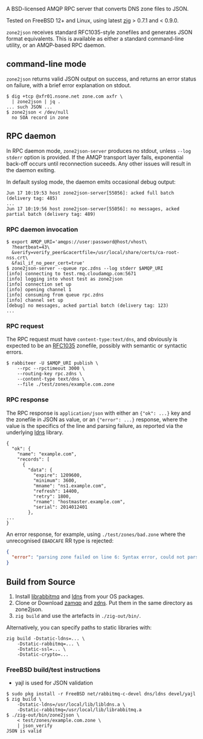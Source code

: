 A BSD-licensed AMQP RPC server that converts DNS zone files to JSON.

Tested on FreeBSD 12+ and Linux, using latest [zig] > 0.7.1 and < 0.9.0.

`zone2json` receives standard RFC1035-style zonefiles and generates JSON
format equivalents. This is available as either a standard command-line
utility, or an AMQP-based RPC daemon.

## command-line mode

`zone2json` returns valid JSON output on success, and returns an error
status on failure, with a brief error explanation on stdout.

```
$ dig +tcp @xfr01.nsone.net zone.com axfr \
  | zone2json | jq .
... such JSON ...
$ zone2json < /dev/null
  no SOA record in zone
```

## RPC daemon

In RPC daemon mode, `zone2json-server` produces no stdout, unless `--log
stderr` option is provided. If the AMQP transport layer fails,
exponential back-off occurs until reconnection suceeds. Any other issues
will result in the daemon exiting.


In default syslog mode, the daemon emits occasional debug output:

```
Jun 17 10:19:53 host zone2json-server[55056]: acked full batch (delivery tag: 485)
...
Jun 17 10:19:56 host zone2json-server[55056]: no messages, acked partial batch (delivery tag: 489)
```

### RPC daemon invocation

```
$ export AMQP_URI='amqps://user:password@host/vhost\
  ?heartbeat=43\
  &verify=verify_peer&cacertfile=/usr/local/share/certs/ca-root-nss.crt\
  &fail_if_no_peer_cert=true'
$ zone2json-server --queue rpc.zdns --log stderr $AMQP_URI
[info] connecting to test.rmq.cloudamqp.com:5671
[info] logging into vhost test as zone2json
[info] connection set up
[info] opening channel 1
[info] consuming from queue rpc.zdns
[info] channel set up
[debug] no messages, acked partial batch (delivery tag: 123)
...
```

### RPC request

The RPC request must have `content-type:text/dns`, and obviously is
expected to be an [RFC1035] zonefile, possibly with semantic or syntactic
errors.

```
$ rabbiteer -U $AMQP_URI publish \
    --rpc --rpctimeout 3000 \
    --routing-key rpc.zdns \
    --content-type text/dns \
    --file ./test/zones/example.com.zone
```

### RPC response

The RPC response is `application/json` with either an `{"ok": ...}` key
and the zonefile in JSON as value, or an `{"error": ...}` response,
where the value is the specifics of the line and parsing failure, as
reported via the underlying [ldns] library.

```
{
  "ok": {
    "name": "example.com",
    "records": [
      {
        "data": {
          "expire": 1209600,
          "minimum": 3600,
          "mname": "ns1.example.com",
          "refresh": 14400,
          "retry": 1800,
          "rname": "hostmaster.example.com",
          "serial": 2014012401
        },
...
}
```

An error response, for example, using `./test/zones/bad.zone` where the
unrecognised `EBADCAFE` RR type is rejected:

```json
{
  "error": "parsing zone failed on line 6: Syntax error, could not parse the RR's rdata"
}
```

## Build from Source

1. Install [librabbitmq] and [ldns] from your OS packages.
2. Clone or Download [zamqp](https://github.com/skunkwerks/zamqp) and
   [zdns](https://github.com/skunkwerks/zdns). Put them in the same
   directory as zone2json.
3. `zig build` and use the artefacts in `./zig-out/bin/`.

Alternatively, you can specify paths to static libraries with:

```
zig build -Dstatic-ldns=... \
    -Dstatic-rabbitmq=... \
    -Dstatic-ssl=... \
    -Dstatic-crypto=...
```

### FreeBSD build/test instructions

- yajl is used for JSON validation

```
$ sudo pkg install -r FreeBSD net/rabbitmq-c-devel dns/ldns devel/yajl
$ zig build \
    -Dstatic-ldns=/usr/local/lib/libldns.a \
    -Dstatic-rabbitmq=/usr/local/lib/librabbitmq.a
$ ./zig-out/bin/zone2json \
    < test/zones/example.com.zone \
    | json_verify
JSON is valid
```

[librabbitmq]: https://github.com/alanxz/rabbitmq-c
[ldns]: https://www.nlnetlabs.nl/documentation/ldns
[zig]: https://ziglang.org/
[RFC1035]: https://tools.ietf.org/html/rfc1035
